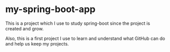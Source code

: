 # my-spring-boot-app
This is a project which I use to study spring-boot since the project is created and grow.

Also, this is a first project I use to learn and understand what GitHub can do and help us keep my projects.
